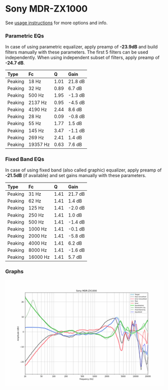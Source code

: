 # Sony MDR-ZX1000
See [usage instructions](https://github.com/jaakkopasanen/AutoEq#usage) for more options and info.

### Parametric EQs
In case of using parametric equalizer, apply preamp of **-23.9dB** and build filters manually
with these parameters. The first 5 filters can be used independently.
When using independent subset of filters, apply preamp of **-24.7 dB**.

| Type    | Fc       |    Q | Gain    |
|:--------|:---------|:-----|:--------|
| Peaking | 18 Hz    | 1.01 | 21.8 dB |
| Peaking | 32 Hz    | 0.89 | 6.7 dB  |
| Peaking | 500 Hz   | 1.95 | -1.3 dB |
| Peaking | 2137 Hz  | 0.95 | -4.5 dB |
| Peaking | 4190 Hz  | 2.44 | 8.6 dB  |
| Peaking | 28 Hz    | 0.09 | -0.8 dB |
| Peaking | 55 Hz    | 1.77 | 1.5 dB  |
| Peaking | 145 Hz   | 3.47 | -1.1 dB |
| Peaking | 269 Hz   | 2.41 | 1.4 dB  |
| Peaking | 19357 Hz | 0.63 | 7.6 dB  |

### Fixed Band EQs
In case of using fixed band (also called graphic) equalizer, apply preamp of **-21.5dB**
(if available) and set gains manually with these parameters.

| Type    | Fc       |    Q | Gain    |
|:--------|:---------|:-----|:--------|
| Peaking | 31 Hz    | 1.41 | 21.7 dB |
| Peaking | 62 Hz    | 1.41 | 1.4 dB  |
| Peaking | 125 Hz   | 1.41 | -2.0 dB |
| Peaking | 250 Hz   | 1.41 | 1.0 dB  |
| Peaking | 500 Hz   | 1.41 | -1.4 dB |
| Peaking | 1000 Hz  | 1.41 | -0.1 dB |
| Peaking | 2000 Hz  | 1.41 | -5.8 dB |
| Peaking | 4000 Hz  | 1.41 | 6.2 dB  |
| Peaking | 8000 Hz  | 1.41 | -1.6 dB |
| Peaking | 16000 Hz | 1.41 | 5.7 dB  |

### Graphs
![](./Sony%20MDR-ZX1000.png)